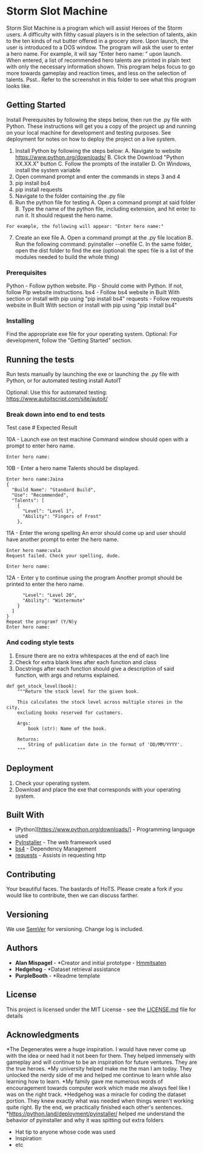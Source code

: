 # Storm Slot Machine

Storm Slot Machine is a program which will assist Heroes of the Storm users.
A difficulty with filthy casual players is in the selection of talents, akin to the ten kinds of nut butter offered in a grocery store.
Upon launch, the user is introduced to a DOS window. 
The program will ask the user to enter a hero name. For example, it will say "Enter hero name: " upon launch.
When entered, a list of recommended hero talents are printed in plain text with only the necessary information shown. 
This program helps focus to go more towards gameplay and reaction times, and less on the selection of talents.
Psst.. Refer to the screenshot in this folder to see what this program looks like.

## Getting Started

Install Prerequisites by following the steps below, then run the .py file with Python.
These instructions will get you a copy of the project up and running on your local machine for development and testing purposes. See deployment for notes on how to deploy the project on a live system.

1. Install Python by following the steps below:
  A. Navigate to website https://www.python.org/downloads/
  B. Click the Download "Python XX.XX.X" button
  C. Follow the prompts of the installer
  D. On Windows, install the system variable 
2. Open command prompt and enter the commands in steps 3 and 4
3. pip install bs4
4. pip install requests
5. Navigate to the folder containing the .py file
6. Run the python file for testing
  A. Open a command prompt at said folder
  B. Type the name of the python file, including extension, and hit enter to run it. It should request the hero name.
```
For example, the following will appear: "Enter hero name:"
```
7. Create an exe file
  A. Open a command prompt at the .py file location
  B. Run the following command: pyinstaller --onefile <py file name>
  C. In the same folder, open the dist folder to find the exe (optional: the spec file is a list of the modules needed to build the whole thing)

### Prerequisites

Python - Follow python website.
Pip - Should come with Python. If not, follow Pip website instructions.
bs4 - Follow bs4 website in Built With section or install with pip using "pip install bs4"
requests - Follow requests website in Built With section or install with pip using "pip install bs4"

### Installing

Find the appropriate exe file for your operating system.
Optional: For development, follow the "Getting Started" section.

## Running the tests

Run tests manually by launching the exe or launching the .py file with Python, or for automated testing install AutoIT

Optional: Use this for automated testing:
https://www.autoitscript.com/site/autoit/

### Break down into end to end tests

Test case #
Expected Result

10A - Launch exe on test machine
      Command window should open with a prompt to enter hero name.
```
Enter hero name:
```

10B - Enter a hero name
      Talents should be displayed.
```
Enter hero name:Jaina
{
  "Build Name": "Standard Build",
  "Use": "Recommended",
  "Talents": [
    {
      "Level": "Level 1",
      "Ability": "Fingers of Frost"
    },
```

11A - Enter the wrong spelling
      An error should come up and user should have another prompt to enter the hero name.
```
Enter hero name:vala
Request failed. Check your spelling, dude.

Enter hero name:
```

12A - Enter y to continue using the program
      Another prompt should be printed to enter the hero name.
```
      "Level": "Level 20",
      "Ability": "Wintermute"
    }
  ]
}
Repeat the program? (Y/N)y
Enter hero name:
```

### And coding style tests

1. Ensure there are no extra whitespaces at the end of each line
2. Check for extra blank lines after each function and class
3. Docstrings after each function should give a description of said function, with args and returns explained.
```
def get_stock_level(book):
    """Return the stock level for the given book.

    This calculates the stock level across multiple stores in the city,
    excluding books reserved for customers.

    Args:
        book (str): Name of the book.

    Returns:
        String of publication date in the format of 'DD/MM/YYYY'.
    """
```

## Deployment

1. Check your operating system.
2. Download and place the exe that corresponds with your operating system.

## Built With

* [Python][https://www.python.org/downloads/] - Programming language used
* [PyInstaller](https://pyinstaller.org/) - The web framework used
* [bs4](https://pypi.org/project/beautifulsoup4/) - Dependency Management
* [requests](https://docs.python-requests.org/) - Assists in requesting http

## Contributing

Your beautiful faces. The bastards of HoTS.
Please create a fork if you would like to contribute, then we can discuss farther.

## Versioning

We use [SemVer](http://semver.org/) for versioning.
Change log is included.

## Authors

* **Alan Mispagel** - *Creator and initial prototype - [Hmmitsaten](https://github.com/hmmitsaten)
* **Hedgehog** - *Dataset retrieval assistance
* **PurpleBooth** - *Readme template

## License

This project is licensed under the MIT License - see the [LICENSE.md](LICENSE.md) file for details

## Acknowledgments

*The Degenerates were a huge inspiration. I would have never come up with the idea or need had it not been for them. They helped immensely with gameplay and will continue to be an inspiration for future ventures. They are the true heroes.
*My university helped make me the man I am today. They unlocked the nerdy side of me and helped me continue to learn while also learning how to learn.
*My family gave me numerous words of encouragement towards computer work which made me always feel like I was on the right track.
*Hedgehog was a miracle for coding the dataset portion. They knew exactly what was needed when things weren't working quite right. By the end, we practically finished each other's sentences.
*https://python.land/deployment/pyinstaller/ helped me understand the behavior of pyinstaller and why it was spitting out extra folders

* Hat tip to anyone whose code was used
* Inspiration
* etc
